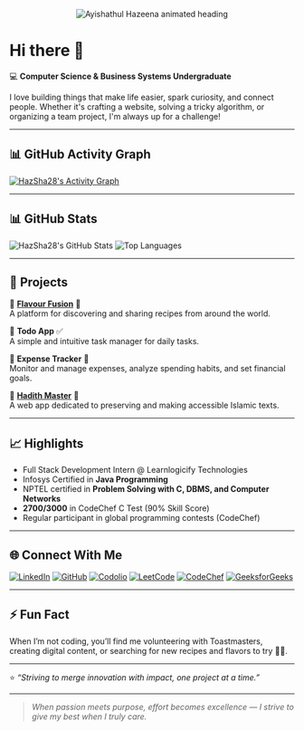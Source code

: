 <p align="center">
  <img src="https://readme-typing-svg.demolab.com?font=Fira+Code&size=32&duration=3000&pause=1000&color=24292F&center=true&vCenter=true&width=500&lines=Ayishathul+Hazeena" alt="Ayishathul Hazeena animated heading">
</p>

# Hi there 👋

💻 **Computer Science & Business Systems Undergraduate**

I love building things that make life easier, spark curiosity, and connect people. Whether it's crafting a website, solving a tricky algorithm, or organizing a team project, I'm always up for a challenge!

---

## 📊 GitHub Activity Graph

[![HazSha28's Activity Graph](https://github-readme-activity-graph.vercel.app/graph?username=HazSha28&bg_color=ffffff&color=24292F&line=0366d6&point=24292F&area=true&hide_border=true)](https://github.com/Ashutosh00710/github-readme-activity-graph)

---

## 📊 GitHub Stats

![HazSha28's GitHub Stats](https://github-readme-stats.vercel.app/api?username=HazSha28&show_icons=true&theme=default&hide_border=true)
![Top Languages](https://github-readme-stats.vercel.app/api/top-langs/?username=HazSha28&layout=compact&theme=default&hide_border=true)

---

## 🌟 Projects

🔹 [**Flavour Fusion**](https://hazsha28.github.io/Flavour-Fusion/) 🍲  
A platform for discovering and sharing recipes from around the world.

🔹 **Todo App** ✅  
A simple and intuitive task manager for daily tasks.

🔹 **Expense Tracker** 💸  
Monitor and manage expenses, analyze spending habits, and set financial goals.

🔹 [**Hadith Master**](https://hadith-master.vercel.app/) 📖  
A web app dedicated to preserving and making accessible Islamic texts.

---

## 📈 Highlights

* Full Stack Development Intern @ Learnlogicify Technologies
* Infosys Certified in **Java Programming**
* NPTEL certified in **Problem Solving with C, DBMS, and Computer Networks**
* **2700/3000** in CodeChef C Test (90% Skill Score)
* Regular participant in global programming contests (CodeChef)

---

## 🌐 Connect With Me

[![LinkedIn](https://img.shields.io/badge/LinkedIn-blue?logo=linkedin&style=for-the-badge)](https://www.linkedin.com/in/hazeena-shahul-hameed-b01838292)
[![GitHub](https://img.shields.io/badge/GitHub-24292F?logo=github&style=for-the-badge)](https://github.com/HazSha28)
[![Codolio](https://img.shields.io/badge/Codolio-1a1a1a?style=for-the-badge)](https://codolio.com/profile/Hazeena%20S)
[![LeetCode](https://img.shields.io/badge/LeetCode-FFA116?logo=leetcode&logoColor=black&style=for-the-badge)](https://leetcode.com/u/HAZEENA/)
[![CodeChef](https://img.shields.io/badge/CodeChef-5B4638?logo=codechef&logoColor=white&style=for-the-badge)](https://www.codechef.com/users/kit27csbs11)
[![GeeksforGeeks](https://img.shields.io/badge/GeeksforGeeks-0F9D58?logo=geeksforgeeks&logoColor=white&style=for-the-badge)](https://www.geeksforgeeks.org/user/tohazzwgh/)

---

## ⚡ Fun Fact

When I’m not coding, you’ll find me volunteering with Toastmasters, creating digital content, or searching for new recipes and flavors to try 🍴✨.

---

⭐ *“Striving to merge innovation with impact, one project at a time.”*

---

> *When passion meets purpose, effort becomes excellence — I strive to give my best when I truly care.*
